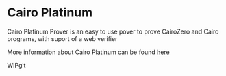 # Cairo Platinum

Cairo Platinum Prover is an easy to use pover to prove CairoZero and Cairo programs, with suport of a web verifier

More information about Cairo Platinum can be found [here](https://github.com/lambdaclass/lambdaworks/tree/main/provers/cairo) 

WIPgit